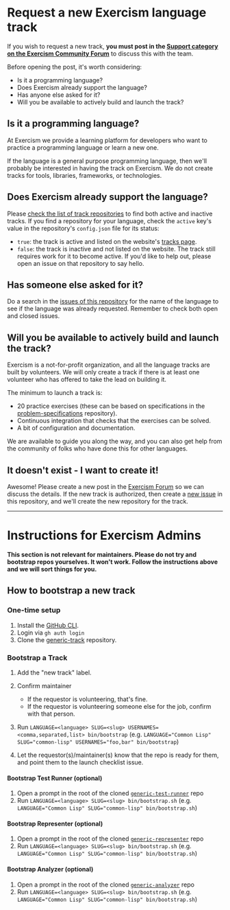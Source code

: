 # Request a new Exercism language track

If you wish to request a new track, **you must post in the [Support category on the Exercism Community Forum][forum-support]** to discuss this with the team.

Before opening the post, it's worth considering:

- Is it a programming language?
- Does Exercism already support the language?
- Has anyone else asked for it?
- Will you be available to actively build and launch the track?

## Is it a programming language?

At Exercism we provide a learning platform for developers who want to practice a programming language or learn a new one.

If the language is a general purpose programming language, then we'll probably be interested in having the track on Exercism.
We do not create tracks for tools, libraries, frameworks, or technologies.

## Does Exercism already support the language?

Please [check the list of track repositories][track-repositories] to find both active and inactive tracks.
If you find a repository for your language, check the `active` key's value in the repository's `config.json` file for its status:

- `true`: the track is active and listed on the website's [tracks page][exercism-tracks].
- `false`: the track is inactive and not listed on the website.
  The track still requires work for it to become active.
  If you'd like to help out, please open an issue on that repository to say hello.

## Has someone else asked for it?

Do a search in the [issues of this repository][this-repo-issues] for the name of the language to see if the language was already requested.
Remember to check both open and closed issues.

## Will you be available to actively build and launch the track?

Exercism is a not-for-profit organization, and all the language tracks are built by volunteers.
We will only create a track if there is at least one volunteer who has offered to take the lead on building it.

The minimum to launch a track is:

- 20 practice exercises (these can be based on specifications in the [problem-specifications][] repository).
- Continuous integration that checks that the exercises can be solved.
- A bit of configuration and documentation.

We are available to guide you along the way, and you can also get help from the community of folks who have done this for other languages.

## It doesn't exist - I want to create it!

Awesome! Please create a new post in the [Exercism Forum][forum-support] so we can discuss the details.
If the new track is authorized, then create a [new issue][new-issue] in this repository, and we'll create the new repository for the track.

---

# Instructions for Exercism Admins

**This section is not relevant for maintainers. Please do not try and bootstrap repos yourselves. It won't work. Follow the instructions above and we will sort things for you.**

## How to bootstrap a new track

### One-time setup

1. Install the [GitHub CLI][github-cli].
1. Login via `gh auth login`
1. Clone the [generic-track][] repository.

### Bootstrap a Track

1. Add the "new track" label.
1. Confirm maintainer

   - If the requestor is volunteering, that's fine.
   - If the requestor is volunteering someone else for the job, confirm with that person.

1. Run `LANGUAGE=<language> SLUG=<slug> USERNAMES=<comma,separated,list> bin/bootstrap` (e.g. `LANGUAGE="Common Lisp" SLUG="common-lisp" USERNAMES="foo,bar" bin/bootstrap`)
1. Let the requestor(s)/maintainer(s) know that the repo is ready for them, and point them to the launch checklist issue.

#### Bootstrap Test Runner (optional)

1. Open a prompt in the root of the cloned [`generic-test-runner`][generic-test-runner] repo
1. Run `LANGUAGE=<language> SLUG=<slug> bin/bootstrap.sh` (e.g. `LANGUAGE="Common Lisp" SLUG="common-lisp" bin/bootstrap.sh`)

#### Bootstrap Representer (optional)

1. Open a prompt in the root of the cloned [`generic-representer`][generic-representer] repo
1. Run `LANGUAGE=<language> SLUG=<slug> bin/bootstrap.sh` (e.g. `LANGUAGE="Common Lisp" SLUG="common-lisp" bin/bootstrap.sh`)

#### Bootstrap Analyzer (optional)

1. Open a prompt in the root of the cloned [`generic-analyzer`][generic-analyzer] repo
1. Run `LANGUAGE=<language> SLUG=<slug> bin/bootstrap.sh` (e.g. `LANGUAGE="Common Lisp" SLUG="common-lisp" bin/bootstrap.sh`)

[generic-track]: https://github.com/exercism/generic-track
[github-cli]: https://cli.github.com/
[track-repositories]: https://github.com/search?q=topic%3Aexercism-track+org%3Aexercism+fork%3Atrue&type=repositories
[exercism-tracks]: https://exercism.org/tracks
[this-repo-issues]: https://github.com/exercism/generic-track/issues
[new-issue]: https://github.com/exercism/generic-track/issues/new
[docs]: https://github.com/exercism/docs
[issue-templates]: https://github.com/exercism/generic-track/blob/main/bin/bootstrap#L67-L73
[forum-support]: https://forum.exercism.org/c/support/8
[problem-specifications]: https://github.com/exercism/problem-specifications
[generic-test-runner]: https://github.com/exercism/generic-test-runner
[generic-representer]: https://github.com/exercism/generic-representer
[generic-analyzer]: https://github.com/exercism/generic-analyzer
